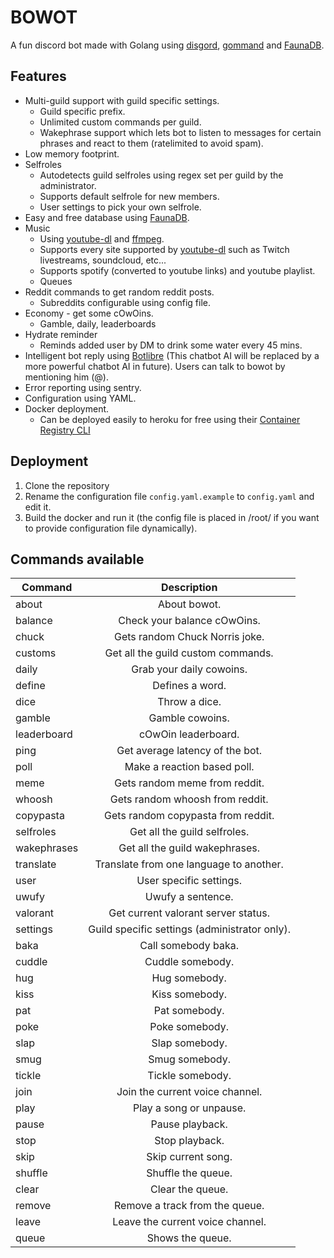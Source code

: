 # BOWOT
A fun discord bot made with Golang using [disgord](https://github.com/andersfylling/disgord), [gommand](https://github.com/auttaja/gommand) and [FaunaDB](https://fauna.com/).

## Features
* Multi-guild support with guild specific settings.
  * Guild specific prefix.
  * Unlimited custom commands per guild.
  * Wakephrase support which lets bot to listen to messages for certain phrases and react to them (ratelimited to avoid spam). 
* Low memory footprint.
* Selfroles
  * Autodetects guild selfroles using regex set per guild by the administrator.
  * Supports default selfrole for new members.
  * User settings to pick your own selfrole.
* Easy and free database using [FaunaDB](https://fauna.com/).
* Music
  * Using [youtube-dl](https://github.com/ytdl-org/youtube-dl) and [ffmpeg](https://ffmpeg.org/).
  * Supports every site supported by [youtube-dl](https://github.com/ytdl-org/youtube-dl) such as Twitch livestreams, soundcloud, etc...
  * Supports spotify (converted to youtube links) and youtube playlist. 
  * Queues
* Reddit commands to get random reddit posts.
  * Subreddits configurable using config file.
* Economy - get some cOwOins.
  * Gamble, daily, leaderboards
* Hydrate reminder
  * Reminds added user by DM to drink some water every 45 mins.
* Intelligent bot reply using [Botlibre](https://www.botlibre.com) (This chatbot AI will be replaced by a more powerful chatbot AI in future). Users can talk to bowot by mentioning him (@).
* Error reporting using sentry.
* Configuration using YAML.
* Docker deployment.
  * Can be deployed easily to heroku for free using their [Container Registry CLI](https://devcenter.heroku.com/articles/container-registry-and-runtime)

## Deployment
1. Clone the repository
2. Rename the configuration file `config.yaml.example` to `config.yaml` and edit it.
3. Build the docker and run it (the config file is placed in /root/ if you want to provide configuration file dynamically).

## Commands available

| Command     |                  Description                  |
| ----------- | :-------------------------------------------: |
| about       |                 About bowot.                  |
| balance     |          Check your balance cOwOins.          |
| chuck       |        Gets random Chuck Norris joke.         |
| customs     |      Get all the guild custom commands.       |
| daily       |           Grab your daily cowoins.            |
| define      |                Defines a word.                |
| dice        |                 Throw a dice.                 |
| gamble      |                Gamble cowoins.                |
| leaderboard |              cOwOin leaderboard.              |
| ping        |        Get average latency of the bot.        |
| poll        |          Make a reaction based poll.          |
| meme        |         Gets random meme from reddit.         |
| whoosh      |        Gets random whoosh from reddit.        |
| copypasta   |      Gets random copypasta from reddit.       |
| selfroles   |         Get all the guild selfroles.          |
| wakephrases |        Get all the guild wakephrases.         |
| translate   |    Translate from one language to another.    |
| user        |            User specific settings.            |
| uwufy       |               Uwufy a sentence.               |
| valorant    |      Get current valorant server status.      |
| settings    | Guild specific settings (administrator only). |
| baka        |              Call somebody baka.              |
| cuddle      |               Cuddle somebody.                |
| hug         |                 Hug somebody.                 |
| kiss        |                Kiss somebody.                 |
| pat         |                 Pat somebody.                 |
| poke        |                Poke somebody.                 |
| slap        |                Slap somebody.                 |
| smug        |                Smug somebody.                 |
| tickle      |               Tickle somebody.                |
| join        |        Join the current voice channel.        |
| play        |            Play a song or unpause.            |
| pause       |                Pause playback.                |
| stop        |                Stop playback.                 |
| skip        |              Skip current song.               |
| shuffle     |              Shuffle the queue.               |
| clear       |               Clear the queue.                |
| remove      |        Remove a track from the queue.         |
| leave       |       Leave the current voice channel.        |
| queue       |               Shows the queue.                |